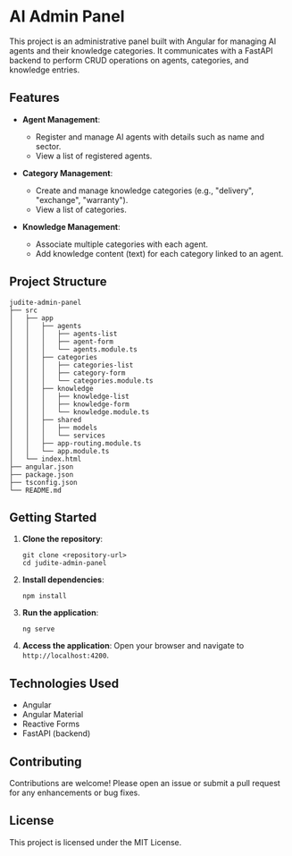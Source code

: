# AI Admin Panel

This project is an administrative panel built with Angular for managing AI agents and their knowledge categories. It communicates with a FastAPI backend to perform CRUD operations on agents, categories, and knowledge entries.

## Features

- **Agent Management**: 
  - Register and manage AI agents with details such as name and sector.
  - View a list of registered agents.

- **Category Management**: 
  - Create and manage knowledge categories (e.g., "delivery", "exchange", "warranty").
  - View a list of categories.

- **Knowledge Management**: 
  - Associate multiple categories with each agent.
  - Add knowledge content (text) for each category linked to an agent.

## Project Structure

```
judite-admin-panel
├── src
│   ├── app
│   │   ├── agents
│   │   │   ├── agents-list
│   │   │   ├── agent-form
│   │   │   └── agents.module.ts
│   │   ├── categories
│   │   │   ├── categories-list
│   │   │   ├── category-form
│   │   │   └── categories.module.ts
│   │   ├── knowledge
│   │   │   ├── knowledge-list
│   │   │   ├── knowledge-form
│   │   │   └── knowledge.module.ts
│   │   ├── shared
│   │   │   ├── models
│   │   │   └── services
│   │   ├── app-routing.module.ts
│   │   └── app.module.ts
│   └── index.html
├── angular.json
├── package.json
├── tsconfig.json
└── README.md
```

## Getting Started

1. **Clone the repository**:
   ```
   git clone <repository-url>
   cd judite-admin-panel
   ```

2. **Install dependencies**:
   ```
   npm install
   ```

3. **Run the application**:
   ```
   ng serve
   ```

4. **Access the application**:
   Open your browser and navigate to `http://localhost:4200`.

## Technologies Used

- Angular
- Angular Material
- Reactive Forms
- FastAPI (backend)

## Contributing

Contributions are welcome! Please open an issue or submit a pull request for any enhancements or bug fixes.

## License

This project is licensed under the MIT License.